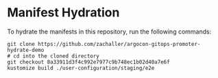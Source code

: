 # Manifest Hydration

To hydrate the manifests in this repository, run the following commands:

```shell
git clone https://github.com/zachaller/argocon-gitops-promoter-hydrate-demo
# cd into the cloned directory
git checkout 8a33911d3f4c992e7977c9b748ec1b02d40a7e6f
kustomize build ./user-configuration/staging/e2e
```
